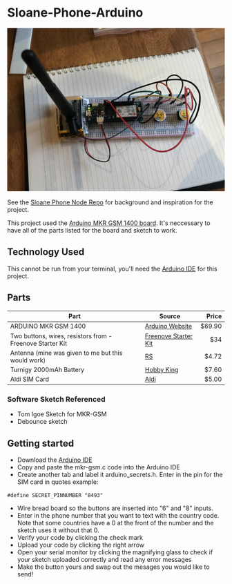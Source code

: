 # Sloane-Phone-Arduino

![](images/sloane-phone.jpg)

See the [Sloane Phone Node Repo](https://github.com/nikkiricks/Sloane-Phone-Node) for background and inspiration for the project.

This project used the [Arduino MKR GSM 1400 board](https://store.arduino.cc/usa/mkr-gsm-1400). It's neccessary to have all of the parts listed for the board and sketch to work.

## Technology Used

This cannot be run from your terminal, you'll need the [Arduino IDE](https://www.arduino.cc/en/main/software) for this project.

## Parts

| Part                                                      | Source                                                                                                                                                                                                                                                                                                                                                                                                                                                                              |   Price |
| --------------------------------------------------------- | ----------------------------------------------------------------------------------------------------------------------------------------------------------------------------------------------------------------------------------------------------------------------------------------------------------------------------------------------------------------------------------------------------------------------------------------------------------------------------------- | ------: |
| ARDUINO MKR GSM 1400                                      | [Arduino Website](https://store.arduino.cc/usa/mkr-gsm-1400)                                                                                                                                                                                                                                                                                                                                                                                                                        | \$69.90 |
| Two buttons, wires, resistors from - Freenove Starter Kit | [Freenove Starter Kit](https://www.amazon.com.au/Freenove-Processing-Oscilloscope-Voltmeter-Components/dp/B0721B8228/ref=sr_1_1?keywords=freenove+arduino+uno+starter+kit&qid=1576150765&s=electronics&sr=1-1)                                                                                                                                                                                                                                                                      |    \$34 |
| Antenna (mine was given to me but this would work)        | [RS](https://au.rs-online.com/web/p/wifi-antennas/9076510?ef_id=CjwKCAjwmKLzBRBeEiwACCVihg-3Q-KJ53kU4h5uOO2kNa3vcs6J8YKZawazskT80m93cvUPBpy6LhoCbY4QAvD_BwE:G:s&s_kwcid=AL!8733!3!99325714834!!!g!443370683741!&cm_mmc=AU-PLA-DS3A-_-google-_-PLA_AU_EN_Computing_And_Peripherals-_-Keyboards_And_Mice-_-PRODUCT_GROUP&matchtype=&aud-827186183886:pla-443370683741&gclid=CjwKCAjwmKLzBRBeEiwACCVihg-3Q-KJ53kU4h5uOO2kNa3vcs6J8YKZawazskT80m93cvUPBpy6LhoCbY4QAvD_BwE&gclsrc=aw.ds) |  \$4.72 |
| Turnigy 2000mAh Battery                                   | [Hobby King](https://hobbyking.com/en_us/turnigy-2000mah-1s-1c-lipoly-w-2-pin-jst-ph-connector.html?___store=en_us)                                                                                                                                                                                                                                                                                                                                                                 |  \$7.60 |
| Aldi SIM Card                                             | [Aldi](https://www.aldimobile.com.au/checkout)                                                                                                                                                                                                                                                                                                                                                                                                                                      |  \$5.00 |

### Software Sketch Referenced

- Tom Igoe Sketch for MKR-GSM
- Debounce sketch

## Getting started

- Download the [Arduino IDE](https://www.arduino.cc/en/main/software)
- Copy and paste the mkr-gsm.c code into the Arduino IDE
- Create another tab and label it arduino_secrets.h. Enter in the pin for the SIM card in quotes example:

```
#define SECRET_PINNUMBER "8493"
```

- Wire bread board so the buttons are inserted into "6" and "8" inputs.
- Enter in the phone number that you want to text with the country code. Note that some countries have a 0 at the front of the number and the sketch uses it without that 0.
- Verify your code by clicking the check mark
- Upload your code by clicking the right arrow
- Open your serial monitor by clicking the magnifying glass to check if your sketch uploaded correctly and read any error messages
- Make the button yours and swap out the mesages you would like to send!
